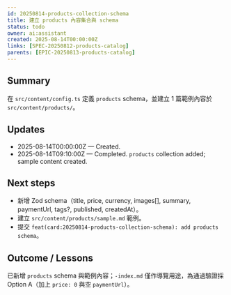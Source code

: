 ```yaml
---
id: 20250814-products-collection-schema
title: 建立 products 內容集合與 schema
status: todo
owner: ai:assistant
created: 2025-08-14T00:00:00Z
links: [SPEC-20250812-products-catalog]
parents: [EPIC-20250813-products-catalog]
---
```


## Summary
在 `src/content/config.ts` 定義 `products` schema，並建立 1 篇範例內容於 `src/content/products/`。

## Updates
- 2025-08-14T00:00:00Z — Created.
- 2025-08-14T09:10:00Z — Completed. `products` collection added; sample content created.

## Next steps
- 新增 Zod schema（title, price, currency, images[], summary, paymentUrl, tags?, published, createdAt）。
- 建立 `src/content/products/sample.md` 範例。
- 提交 `feat(card:20250814-products-collection-schema): add products schema`。

## Outcome / Lessons
已新增 `products` schema 與範例內容；`-index.md` 僅作導覽用途，為通過驗證採 Option A（加上 `price: 0` 與空 `paymentUrl`）。
